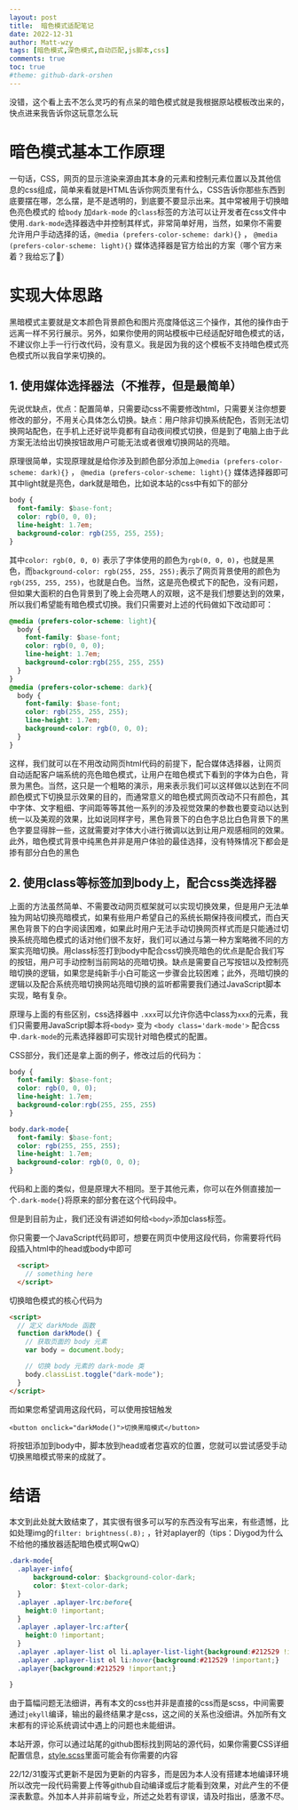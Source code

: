 ```yaml
---
layout: post
title:  暗色模式适配笔记
date: 2022-12-31
author: Matt-wzy
tags: [暗色模式,深色模式,自动匹配,js脚本,css]
comments: true
toc: true
#theme: github-dark-orshen
---
```


没错，这个看上去不怎么灵巧的有点呆的暗色模式就是我根据原站模板改出来的，快点进来我告诉你这玩意怎么玩

<!-- more -->


<div>
    <meting-js server="netease" type="playlist" id="6713520209" autoplay="false" list-max-height=120px>
    </meting-js>
</div>


# 暗色模式基本工作原理

一句话，CSS，网页的显示渲染来源由其本身的元素和控制元素位置以及其他信息的css组成，简单来看就是HTML告诉你网页里有什么，CSS告诉你那些东西到底要摆在哪，怎么摆，是不是透明的，到底要不要显示出来。其中常被用于切换暗色亮色模式的 给`body` 加`dark-mode` 的`class`标签的方法可以让开发者在css文件中使用`.dark-mode`选择器选中并控制其样式，非常简单好用，当然，如果你不需要允许用户手动选择的话，`@media (prefers-color-scheme: dark){}` ， `@media (prefers-color-scheme: light){}` 媒体选择器是官方给出的方案（哪个官方来着？我给忘了🤣）



# 实现大体思路

黑暗模式主要就是文本颜色背景颜色和图片亮度降低这三个操作，其他的操作由于远离一样不另行展示。另外，如果你使用的网站模板中已经适配好暗色模式的话，不建议你上手一行行改代码，没有意义。我是因为我的这个模板不支持暗色模式亮色模式所以我自学来切换的。

## 1. 使用媒体选择器法（不推荐，但是最简单）

先说优缺点，优点：配置简单，只需要动css不需要修改html，只需要关注你想要修改的部分，不用关心具体怎么切换。缺点：用户除非切换系统配色，否则无法切换网站配色，在手机上还好说毕竟都有自动夜间模式切换，但是到了电脑上由于此方案无法给出切换按钮故用户可能无法或者很难切换网站的亮暗。

原理很简单，实现原理就是给你涉及到颜色部分添加上`@media (prefers-color-scheme: dark){}` ， `@media (prefers-color-scheme: light){}` 媒体选择器即可其中light就是亮色，dark就是暗色，比如说本站的css中有如下的部分

```css
body {
  font-family: $base-font;
  color: rgb(0, 0, 0);
  line-height: 1.7em;
  background-color: rgb(255, 255, 255);
}
```

其中`color: rgb(0, 0, 0)` 表示了字体使用的颜色为`rgb(0, 0, 0)`，也就是黑色，而`background-color: rgb(255, 255, 255);`表示了网页背景使用的颜色为`rgb(255, 255, 255)`，也就是白色。当然，这是亮色模式下的配色，没有问题，但如果大面积的白色背景到了晚上会亮瞎人的双眼，这不是我们想要达到的效果，所以我们希望能有暗色模式切换。我们只需要对上述的代码做如下改动即可：

```css
@media (prefers-color-scheme: light){
  body {
    font-family: $base-font;
    color: rgb(0, 0, 0);
    line-height: 1.7em;
    background-color:rgb(255, 255, 255)
  }
}
@media (prefers-color-scheme: dark){
  body {
    font-family: $base-font;
    color: rgb(255, 255, 255);
    line-height: 1.7em;
    background-color: rgb(0, 0, 0);
  }
}
```

这样，我们就可以在不用改动网页html代码的前提下，配合媒体选择器，让网页自动适配客户端系统的亮色暗色模式，让用户在暗色模式下看到的字体为白色，背景为黑色。当然，这只是一个粗略的演示，用来表示我们可以这样做以达到在不同颜色模式下切换显示效果的目的，而通常意义的暗色模式网页改动不只有颜色，其中字体、文字粗细、字间距等等其他一系列的涉及视觉效果的参数也要变动以达到统一以及美观的效果，比如说同样字号，黑色背景下的白色字总比白色背景下的黑色字要显得胖一些，这就需要对字体大小进行微调以达到让用户观感相同的效果。此外，暗色模式背景中纯黑色并非是用户体验的最佳选择，没有特殊情况下都会是掺有部分白色的黑色

## 2. 使用class等标签加到body上，配合css类选择器

上面的方法虽然简单、不需要改动网页框架就可以实现切换效果，但是用户无法单独为网站切换亮暗模式，如果有些用户希望自己的系统长期保持夜间模式，而白天黑色背景下的白字阅读困难，如果此时用户无法手动切换网页样式而是只能通过切换系统亮暗色模式的话对他们很不友好，我们可以通过与第一种方案略微不同的方案实亮暗切换。用class标签打到body中配合css切换亮暗色的优点是配合我们写的按钮，用户可手动控制当前网站的亮暗切换。缺点是需要自己写按钮以及控制亮暗切换的逻辑，如果您是纯新手小白可能这一步骤会比较困难；此外，亮暗切换的逻辑以及配合系统亮暗切换网站亮暗切换的监听都需要我们通过JavaScript脚本实现，略有复杂。

原理与上面的有些区别，css选择器中 `.xxx`可以允许你选中class为`xxx`的元素，我们只需要用JavaScript脚本将`<body>` 变为 `<body class='dark-mode'>` 配合css中`.dark-mode`的元素选择器即可实现针对暗色模式的配置。

CSS部分，我们还是拿上面的例子，修改过后的代码为：

```css
body {
  font-family: $base-font;
  color: rgb(0, 0, 0);
  line-height: 1.7em;
  background-color:rgb(255, 255, 255)
}

body.dark-mode{
  font-family: $base-font;
  color: rgb(255, 255, 255);
  line-height: 1.7em;
  background-color: rgb(0, 0, 0);
}
```

代码和上面的类似，但是原理大不相同。至于其他元素，你可以在外侧直接加一个`.dark-mode{}`将原来的部分套在这个代码段中。

但是到目前为止，我们还没有讲述如何给`<body>`添加class标签。

你只需要一个JavaScript代码即可，想要在网页中使用这段代码，你需要将代码段插入html中的head或body中即可

```html
  <script>
    // something here
  </script>
```

切换暗色模式的核心代码为

```html
<script>
  // 定义 darkMode 函数
  function darkMode() {
    // 获取页面的 body 元素
    var body = document.body;

    // 切换 body 元素的 dark-mode 类
    body.classList.toggle("dark-mode");
  }
</script>

```



而如果您希望调用这段代码，可以使用按钮触发

`<button onclick="darkMode()">切换黑暗模式</button>`

将按钮添加到body中，脚本放到head或者您喜欢的位置，您就可以尝试感受手动切换黑暗模式带来的成就了。

# 结语

本文到此处就大致结束了，其实很有很多可以写的东西没有写出来，有些遗憾，比如处理img的`filter: brightness(.8);` ，针对aplayer的（tips：Diygod为什么不给他的播放器适配暗色模式啊QwQ）

```css
.dark-mode{
  .aplayer-info{
      background-color: $background-color-dark;
      color: $text-color-dark;
  }
  .aplayer .aplayer-lrc:before{
    height:0 !important;
  }
  .aplayer .aplayer-lrc:after{
    height:0 !important;
  }
  .aplayer .aplayer-list ol li.aplayer-list-light{background:#212529 !important;}
  .aplayer .aplayer-list ol li:hover{background:#212529 !important;}
  .aplayer{background:#212529 !important;}

}
```

由于篇幅问题无法细讲，再有本文的css也并非是直接的css而是scss，中间需要通过`jekyll`编译，输出的最终结果才是css，这之间的关系也没细讲。外加所有文末都有的评论系统调试中遇上的问题也未能细讲。

本站开源，你可以通过站尾的github图标找到网站的源代码，如果你需要CSS详细配置信息，[style.scss](https://github.com/Matt-wzy/MyPage/blob/master/style.scss "style.scss")里面可能会有你需要的内容

22/12/31腹泻式更新不是因为更新的内容多，而是因为本人没有搭建本地编译环境所以改完一段代码需要上传等github自动编译或后才能看到效果，对此产生的不便深表歉意。外加本人并非前端专业，所述之处若有谬误，请及时指出，感激不尽。